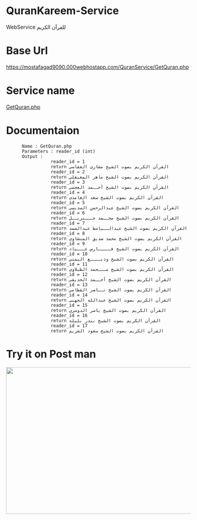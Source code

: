 # QuranKareem-Service
WebService للقرآن الكريم

# Base Url

https://mostafagad9090.000webhostapp.com/QuranService/GetQuran.php


# Service name 
   
   [GetQuran.php]()
   
# Documentaion
          Name : GetQuran.php 
          Parameters : reader_id (int)
          Output :  
                     reader_id = 1 
                     return القرآن الكريم بصوت الشيخ مشارى العفاسى
                     reader_id = 2 
                     return القرآن الكريم بصوت الشيخ ماهر المعيقلي
                     reader_id = 3 
                     return القرآن الكريم بصوت الشيخ أحــمد العجمى
                     reader_id = 4 
                     return القرآن الكريم بصوت الشيخ سعد الغامدى
                     reader_id = 5 
                     return القرآن الكريم بصوت الشيخ عبدالرحمن السديسى
                     reader_id = 6 
                     return القرآن الكريم بصوت الشيخ محــمد جـــبريــل
                     reader_id = 7 
                     return القرآن الكريم بصوت الشيخ عبدالــباسط عبدالصمد
                     reader_id = 8 
                     return القرآن الكريم بصوت الشيخ محمد صديق المنشاوى
                     reader_id = 9 
                     return القرآن الكريم بصوت الشيخ فـــــارس عـــباد
                     reader_id = 10 
                     return القرآن الكريم بصوت الشيخ وديــــع اليمني
                     reader_id = 11 
                     return القرآن الكريم بصوت الشيخ مـــحمد الطبلاوى
                     reader_id = 12 
                     return القرآن الكريم بصوت الشيخ أحــمد الحذيفى
                     reader_id = 13 
                     return القرآن الكريم بصوت الشيخ نــاصر القطامي
                     reader_id = 14 
                     return القرآن الكريم بصوت الشيخ عبدالله الجهنى
                     reader_id = 15 
                     return القرآن الكريم بصوت الشيخ ياسر الدوسري
                     reader_id = 16 
                     return القرآن الكريم بصوت الشيخ بندر بليلة
                     reader_id = 17
                     return القرآن الكريم بصوت الشيخ سعود الشريم 
                     
# Try it on Post man

<img src="https://user-images.githubusercontent.com/25991597/55321816-dfdc2280-547a-11e9-8bfb-0072a1ac7099.PNG" width="700" height="400" />

